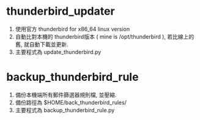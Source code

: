 # thunderbird_updater
1. 使用官方 thunderbird for x86_64 linux version
2. 自動比對本機的 thunderbird版本 ( mine is /opt/thunderbird ), 若比線上的舊, 就自動下載並更新.
3. 主要程式為 update_thunderbird.py

# backup_thunderbird_rule
1. 備份本機端所有郵件篩選器規則檔, 並壓縮.
2. 備份路徑為 $HOME/back_thunderbird_rules/
3. 主要程式為 backup_thunderbird_rule.py
